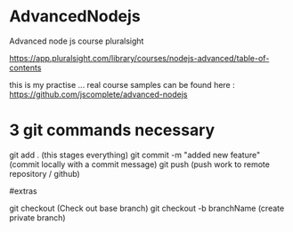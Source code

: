 # AdvancedNodejs
Advanced node js course pluralsight

https://app.pluralsight.com/library/courses/nodejs-advanced/table-of-contents 

this is my practise ... real course samples can be found here : 
https://github.com/jscomplete/advanced-nodejs 


# 3 git commands necessary

git add . (this stages everything)
git commit -m "added new feature" (commit locally with a commit message)
git push (push work to remote repository / github)

#extras 

git checkout (Check out base branch)
git checkout -b branchName (create private branch)
